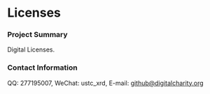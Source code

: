 # Licenses

### Project Summary
Digital Licenses.

### Contact Information
QQ: 277195007, WeChat: ustc_xrd, E-mail: github@digitalcharity.org
